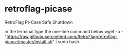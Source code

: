 # retroflag-picase
RetroFlag Pi-Case Safe Shutdown

In the terminal,type the one-line command below
wget -o - "https://raw.githubusercontent.com/RetroFlag/retroflag-picase/master/install.sh" | sudo bash
